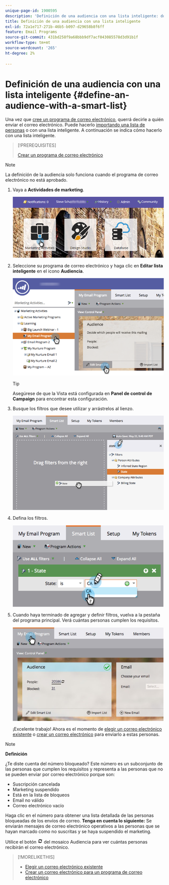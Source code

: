 ```yaml
---
unique-page-id: 1900595
description: 'Definición de una audiencia con una lista inteligente: documentos de Marketo, documentación del producto'
title: Definición de una audiencia con una lista inteligente
exl-id: 72a1e717-271b-46b5-b097-d29658b8f6ff
feature: Email Programs
source-git-commit: 431bd258f9a68bbb9df7acf043085578d3d91b1f
workflow-type: tm+mt
source-wordcount: '265'
ht-degree: 2%

---
```


# Definición de una audiencia con una lista inteligente {#define-an-audience-with-a-smart-list}

Una vez que [cree un programa de correo electrónico](/help/marketo/product-docs/email-marketing/email-programs/creating-an-email-program/create-an-email-program.md), querrá decirle a quién enviar el correo electrónico. Puede hacerlo [importando una lista de personas](/help/marketo/product-docs/email-marketing/email-programs/managing-people-in-email-programs/define-an-audience-by-importing-a-list.md) o con una lista inteligente. A continuación se indica cómo hacerlo con una lista inteligente.

>[!PREREQUISITES]
>
>[Crear un programa de correo electrónico](/help/marketo/product-docs/email-marketing/email-programs/creating-an-email-program/create-an-email-program.md)

>[!NOTE]
>
>La definición de la audiencia solo funciona cuando el programa de correo electrónico no está aprobado.

1. Vaya a **Actividades de marketing**.

   ![](assets/login-marketing-activities.png)

1. Seleccione su programa de correo electrónico y haga clic en **Editar lista inteligente** en el icono **Audiencia**.

   ![](assets/2017-05-22-09-46-37.png)

   >[!TIP]
   >
   >Asegúrese de que la Vista está configurada en **Panel de control de Campaign** para encontrar esta configuración.

1. Busque los filtros que desee utilizar y arrástrelos al lienzo.

   ![](assets/dragstate.png)

1. Defina los filtros.

   ![](assets/image2014-9-12-11-3a1-3a14.png)

1. Cuando haya terminado de agregar y definir filtros, vuelva a la pestaña del programa principal. Verá cuántas personas cumplen los requisitos.

   ![](assets/myemailprogram.jpg)

   ¡Excelente trabajo! Ahora es el momento de [elegir un correo electrónico existente](/help/marketo/product-docs/email-marketing/email-programs/email-program-actions/choose-an-existing-email.md) o [crear un correo electrónico](/help/marketo/product-docs/email-marketing/email-programs/email-program-actions/create-an-email-for-an-email-program.md) para enviarlo a estas personas.

>[!NOTE]
>
>**Definición**
>
>¿Te diste cuenta del número bloqueado? Este número es un subconjunto de las personas que cumplen los requisitos y representa a las personas que no se pueden enviar por correo electrónico porque son:
>
>* Suscripción cancelada
>* Marketing suspendido
>* Está en la lista de bloqueos
>* Email no válido
>* Correo electrónico vacío
>
>Haga clic en el número para obtener una lista detallada de las personas bloqueadas de los envíos de correo. **Tenga en cuenta lo siguiente:** Se enviarán mensajes de correo electrónico operativos a las personas que se hayan marcado como no suscritas y se haya suspendido el marketing.
>
>Utilice el botón ![—](assets/image2014-10-23-16-3a32-3a36.png) del mosaico Audiencia para ver cuántas personas recibirán el correo electrónico.

>[!MORELIKETHIS]
>
>* [Elegir un correo electrónico existente](/help/marketo/product-docs/email-marketing/email-programs/email-program-actions/choose-an-existing-email.md)
>* [Crear un correo electrónico para un programa de correo electrónico](/help/marketo/product-docs/email-marketing/email-programs/email-program-actions/create-an-email-for-an-email-program.md)
